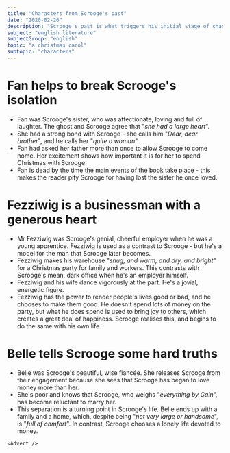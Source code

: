 ```yaml
---
title: "Characters from Scrooge's past"
date: "2020-02-26"
description: "Scrooge's past is what triggers his initial stage of change, and it's the characters who trigger this change."
subject: "english literature"
subjectGroup: "english"
topic: "a christmas carol"
subtopic: "characters"
---
```


# Fan helps to break Scrooge's isolation

- Fan was Scrooge's sister, who was affectionate, loving and full of laughter. The ghost and Scrooge agree that "_she had a large heart_".
- She had a strong bond with Scrooge - she calls him "_Dear, dear brother_", and he calls her "_quite a woman_".
- Fan had asked her father more than once to allow Scrooge to come home. Her excitement shows how important it is for her to spend Christmas with Scrooge.
- Fan is dead by the time the main events of the book take place - this makes the reader pity Scrooge for having lost the sister he once loved.

# Fezziwig is a businessman with a generous heart

- Mr Fezziwig was Scrooge's genial, cheerful employer when he was a young apprentice. Fezziwig is used as a contrast to Scrooge - but he's a model for the man that Scrooge later becomes.
- Fezziwig makes his warehouse "_snug, and warm, and dry, and bright_" for a Christmas party for family and workers. This contrasts with Scrooge's mean, dark office when he's an employer himself.
- Fezziwig and his wife dance vigorously at the part. He's a jovial, energetic figure.
- Fezziwig has the power to render people's lives good or bad, and he chooses to make them good. He doesn't spend lots of money on the party, but what he does spend is used to bring joy to others, which creates a great deal of happiness. Scrooge realises this, and begins to do the same with his own life.

# Belle tells Scrooge some hard truths

- Belle was Scrooge's beautiful, wise fiancée. She releases Scrooge from their engagement because she sees that Scrooge has began to love money more than her.
- She's poor and knows that Scrooge, who weighs "_everything by Gain_", has become reluctant to marry her.
- This separation is a turning point in Scrooge's life. Belle ends up with a family and a home, which, despite being "_not very large or handsome_", is "_full of comfort_". In contrast, Scrooge chooses a lonely life devoted to money.

```react
<Advert />
```
